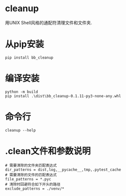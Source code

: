 # cleanup
用UNIX Shell风格的通配符清理文件和文件夹.
# 从pip安装
```commandline
pip install bb_cleanup
```
# 编译安装
```
python -m build
pip install .\dist\bb_cleanup-0.1.11-py3-none-any.whl
```
# 命令行
```
cleanup --help
```
# .clean文件和参数说明
```
# 需要清除的文件夹匹配表达式
dir_patterns = dist,log,__pycache__,tmp,.pytest_cache
# 需要清除的文件的匹配表达式
file_patterns = *.pyc
# 清除时回避符合如下开头的路径
exclude_patterns = ./venv/*
```